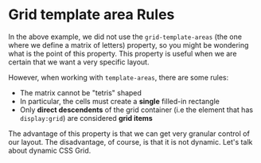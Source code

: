 # Grid template area Rules

In the above example, we did not use the `grid-template-areas` (the one where we define a matrix of letters) property, so you might be wondering what is the point of this property. This property is useful when we are certain that we want a very specific layout.

  

However, when working with `template-areas`, there are some rules:

-   The matrix cannot be "tetris" shaped
-   In particular, the cells must create a **single** filled-in rectangle
-   Only **direct descendents** of the grid container (i.e the element that has `display:grid`) are considered **grid items**

  

The advantage of this property is that we can get very granular control of our layout. The disadvantage, of course, is that it is not dynamic. Let's talk about dynamic CSS Grid.